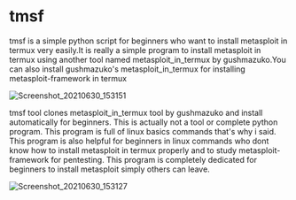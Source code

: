 # tmsf
tmsf is a simple python script for beginners who want to install metasploit in termux very  easily.It is really a simple program to install metasploit in termux using another tool named metasploit_in_termux by gushmazuko.You can also install gushmazuko's metasploit_in_termux for installing metasploit-framework in termux

![Screenshot_20210630_153151](https://user-images.githubusercontent.com/79966315/123942185-8431d400-d9b8-11eb-953f-c466754bdfc2.jpg)

tmsf tool clones metasploit_in_termux tool by gushmazuko and install automatically for beginners.
This is actually not a tool or complete python program. 
This program is full of linux basics commands that's why i said.
This program is also helpful for beginners in linux commands who dont know how to install metasploit in termux properly and to study metasploit-framework for pentesting.
This program is completely dedicated for beginners to install metasploit simply others can leave.

![Screenshot_20210630_153127](https://user-images.githubusercontent.com/79966315/123943890-3322df80-d9ba-11eb-8634-317d9b2f969b.jpg)



